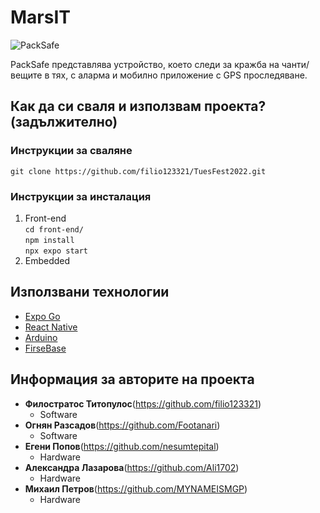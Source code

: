 # MarsIT

![PackSafe](ihttps://media.discordapp.net/attachments/758382430137876480/1083959429059317870/image.png?width=556&height=556)

PackSafe представлява устройство, което следи за кражба на чанти/вещите в тях, с аларма и мобилно приложение с GPS проследяване.


## Как да си сваля и използвам проекта? (задължително)

### Инструкции за сваляне
    git clone https://github.com/filio123321/TuesFest2022.git

### Инструкции за инсталация
1) Front-end<br/>
```cd front-end/```<br/>
```npm install```<br/>
```npx expo start```<br/>
2) Embedded<br/>
    


## Използвани технологии 

* [Expo Go](http://expo.dev)
* [React Native](http://Reactnative.dev)
* [Arduino](https://www.arduino.cc/)
* [FirseBase](http://firebase.google.com)

## Информация за авторите на проекта

* **Филостратос Титопулос**(https://github.com/filio123321)
    * Software
* **Огнян Разсадов**(https://github.com/Footanari)
    * Software
* **Егени Попов**(https://github.com/nesumtepital)
    * Hardware
* **Александра Лазарова**(https://github.com/Ali1702)
    * Hardware
* **Михаил Петров**(https://github.com/MYNAMEISMGP)
    * Hardware



